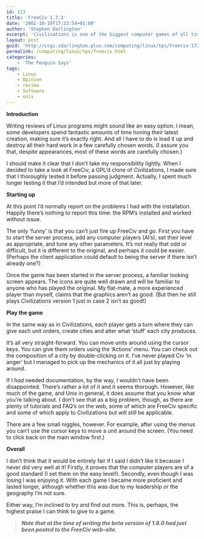 ```yaml
---
id: 113
title: 'FreeCiv 1.7.2'
date: '2002-10-19T17:22:54+01:00'
author: 'Stephen Darlington'
excerpt: 'Civilisations is one of the biggest computer games of all time. Stephen Darlington reviews FreeCiv, one of the free alternatives. '
layout: post
guid: 'http://ccgi.sdarlington.plus.com/computing/linux/tps/freeciv-172.html'
permalink: /computing/linux/tps/freeciv.html
categories:
    - 'The Penguin Says'
tags:
    - Linux
    - Opinion
    - review
    - Software
    - unix
---
```


**Introduction**

Writing reviews of Linux programs might sound like an easy option. I mean, some developers spend fantastic amounts of time honing their latest creation, making sure it’s exactly right. And all I have to do is load it up and destroy all their hard work in a few carefully chosen words. (I assure you that, despite appearances, most of these words are carefully chosen.)

I should make it clear that I don’t take my responsibility lightly. When I decided to take a look at FreeCiv, a GPL’d clone of Civilizations, I made sure that I thoroughly tested it before passing judgment. Actually, I spent much longer testing it that I’d intended but more of that later.

**Starting up**

At this point I’d normally report on the problems I had with the installation. Happily there’s nothing to report this time: the RPM’s installed and worked without issue.

The only ‘funny’ is that you can’t just fire up FreeCiv and go. First you have to start the server process, add any computer players (AI’s), set their level as appropriate, and tune any other parameters. It’s not really that odd or difficult, but it is different to the original, and perhaps it could be easier. (Perhaps the client application could default to being the server if there isn’t already one?)

Once the game has been started in the server process, a familiar looking screen appears. The icons are quite well drawn and will be familiar to anyone who has played the original. My flat-mate, a more experienced player than myself, claims that the graphics aren’t as good. (But then he still plays Civilizations version 1 just in case 2 isn’t as good!)

**Play the game**

In the same way as in Civilizations, each player gets a turn where they can give each unit orders, create cities and alter what ‘stuff’ each city produces.

It’s all very straight-forward. You can move units around using the cursor keys. You can give them orders using the ‘Actions’ menu. You can check out the composition of a city by double-clicking on it. I’ve never played Civ ‘in anger’ but I managed to pick up the mechanics of it all just by playing around.

If I *had* needed documentation, by the way, I wouldn’t have been disappointed. There’s rather a lot of it and it seems thorough. However, like much of the game, and Unix in general, it does assume that you know what you’re talking about. I don’t see that as a big problem, though, as there are plenty of tutorials and FAQ’s on the web, some of which are FreeCiv specific and some of which apply to Civilizations but will still be applicable.

There are a few small niggles, however. For example, after using the menus you can’t use the cursor keys to move a unit around the screen. (You need to click back on the main window first.)

**Overall**

I don’t think that it would be entirely fair if I said I didn’t like it because I never did very well at it! Firstly, it proves that the computer players are of a good standard (I set them on the easy level!). Secondly, even though I was losing I was enjoying it. With each game I became more proficient and lasted longer, although whether this was due to my leadership or the geography I’m not sure.

Either way, I’m inclined to try and find out more. This is, perhaps, the highest praise I can think to give to a game.

> ***Note that at the time of writing the beta version of 1.8.0 had just been posted to the FreeCiv web-site.***